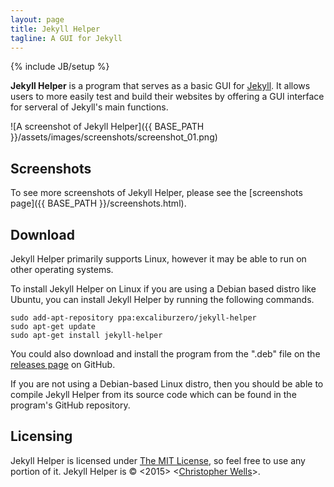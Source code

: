 ```yaml
---
layout: page
title: Jekyll Helper
tagline: A GUI for Jekyll
---
```

{% include JB/setup %}

**Jekyll Helper** is a program that serves as a basic GUI for [Jekyll](http://jekyllrb.com/). It allows users to more easily test and build their websites by offering a GUI interface for serveral of Jekyll's main functions.

![A screenshot of Jekyll Helper]({{ BASE_PATH }}/assets/images/screenshots/screenshot_01.png)

## Screenshots
To see more screenshots of Jekyll Helper, please see the [screenshots page]({{ BASE_PATH }}/screenshots.html).

## Download
Jekyll Helper primarily supports Linux, however it may be able to run on other operating systems.

To install Jekyll Helper on Linux if you are using a Debian based distro like Ubuntu, you can install Jekyll Helper by running the following commands.

    sudo add-apt-repository ppa:excaliburzero/jekyll-helper
    sudo apt-get update
    sudo apt-get install jekyll-helper

You could also download and install the program from the ".deb" file on the [releases page](https://github.com/ExcaliburZero/jekyll-helper/releases) on GitHub.

If you are not using a Debian-based Linux distro, then you should be able to compile Jekyll Helper from its source code which can be found in the program's GitHub repository.

## Licensing
Jekyll Helper is licensed under [The MIT License](http://opensource.org/licenses/MIT), so feel free to use any portion of it. Jekyll Helper is © <2015> <[Christopher Wells](http://christopher-randall-wells.divshot.io/)>.
